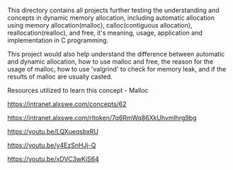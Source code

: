 This directory contains all projects further testing the understanding and concepts in dynamic memory allocation, including automatic allocation using memory allocation(malloc), calloc(contiguous allocation), reallocation(realloc), and free, it's meaning, usage, application and implementation in C programming.

This project would also help understand the difference between automatic and dynamic allocation, how to use malloc and free, the reason for the usage of malloc, how to use 'valgrind' to check for memory leak, and if the results of malloc are usually casted.

Resources utilized to learn this concept - Malloc

https://intranet.alxswe.com/concepts/62

https://intranet.alxswe.com/rltoken/7q6RmWq86XkUhvmlhrg9bg

https://youtu.be/LQXueqsbxRU

https://youtu.be/y4EzSnHJj-Q

https://youtu.be/xDVC3wKjS64

